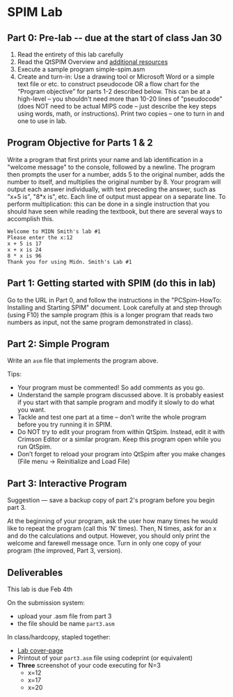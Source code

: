# SPIM Lab

## Part 0: Pre-lab -- due at the start of class Jan 30

1. Read the entirety of this lab carefully
2. Read the QtSPIM Overview and [additional resources](/rsc/spim)
3. Execute a sample program simple-spim.asm
4. Create and turn-in: Use a drawing tool or Microsoft Word or a simple text
   file or etc. to construct pseudocode OR a flow chart for the “Program objective”
   for parts 1-2 described below. This can be at a high-level – you shouldn't
   need more than 10-20 lines of "pseudocode" (does NOT need to be actual MIPS
   code – just describe the key steps using words, math, or instructions). Print
   two copies – one to turn in and one to use in lab.
   
## Program Objective for Parts 1 & 2

Write a program that first prints your name and lab identification in a "welcome
message" to the console, followed by a newline. The program then prompts the
user for a number, adds 5 to the original number, adds the number to itself, and
multiplies the original number by 8. Your program will output each answer
individually, with text preceding the answer, such as "x+5 is", "8*x is",
etc. Each line of output must appear on a separate line. To perform
multiplication: this can be done in a single instruction that you should have
seen while reading the textbook, but there are several ways to accomplish this.

```
Welcome to MIDN Smith's lab #1
Please enter the x:12
x + 5 is 17
x + x is 24
8 * x is 96
Thank you for using Midn. Smith's Lab #1
```

## Part 1: Getting started with SPIM (do this in lab)

Go to the URL in Part 0, and follow the instructions in the "PCSpim-HowTo: Installing and Starting SPIM" document. Look carefully at and step through (using F10) the sample program (this is a longer program that reads two numbers as input, not the same program demonstrated in class).

## Part 2: Simple Program

Write an `asm` file that implements the program above.

Tips:

* Your program must be commented! So add comments as you go.
* Understand the sample program discussed above. It is probably easiest if you
  start with that sample program and modify it slowly to do what you want.
* Tackle and test one part at a time – don’t write the whole program before you
  try running it in SPIM.
* Do NOT try to edit your program from within QtSpim. Instead, edit it with
  Crimson Editor or a similar program. Keep this program open while you run
  QtSpim.
* Don’t forget to reload your program into QtSpim after you make changes (File
  menu → Reinitialize and Load File)

## Part 3: Interactive Program

Suggestion — save a backup copy of part 2's program before you begin part 3.

At the beginning of your program, ask the user how many times he would like to
repeat the program (call this ‘N’ times). Then, N times, ask for an x and do the
calculations and output. However, you should only print the welcome and farewell
message once. Turn in only one copy of your program (the improved, Part 3,
version).

## Deliverables

This lab is due Feb 4th

On the submission system: 
 - upload your .asm file from part 3
 - the file should be name `part3.asm`

In class/hardcopy, stapled together:
  - [Lab cover-page](https://github.com/adamaviv/ic220-s19/blob/master/rsc/lab_coversheet.pdf)
  - Printout of your `part3.asm` file using codeprint (or equivalent)
  - **Three** screenshot of your code executing for N=3
    - x=12
    - x=17
    - x=20
